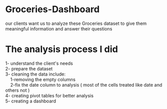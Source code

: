 # Groceries-Dashboard
our clients want us to analyze these Groceries dataset to give them meaningful information and answer their questions
# The analysis process I did
1- understand the client's needs <br />
2- prepare the dataset <br />
3- cleaning the data include: <br />
&nbsp;&nbsp;&nbsp;&nbsp;1-removing the empty columns <br />
&nbsp;&nbsp;&nbsp;&nbsp;2-fix the date column to analysis ( most of the cells treated like date and others not )<br />
4- creating pivot tables for better analysis<br />
5- creating a dashboard <br />
